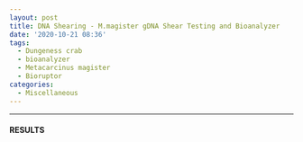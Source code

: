 ```yaml
---
layout: post
title: DNA Shearing - M.magister gDNA Shear Testing and Bioanalyzer
date: '2020-10-21 08:36'
tags:
  - Dungeness crab
  - bioanalyzer
  - Metacarcinus magister
  - Bioruptor
categories:
  - Miscellaneous
---
```




---

#### RESULTS
